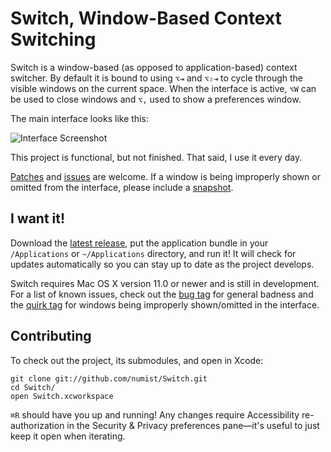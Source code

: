 Switch, Window-Based Context Switching
======================================

Switch is a window-based (as opposed to application-based) context switcher. By default it is bound to using `⌥⇥` and `⌥⇧⇥` to cycle through the visible windows on the current space. When the interface is active, `⌥W` can be used to close windows and `⌥,` used to show a preferences window.

The main interface looks like this:

![Interface Screenshot](http://numist.net/random/switch.png)

This project is functional, but not finished. That said, I use it every day.

[Patches](https://github.com/numist/Switch/pull/new) and [issues](https://github.com/numist/Switch/issues) are welcome. If a window is being improperly shown or omitted from the interface, please include a [snapshot](https://github.com/numist/Switch/wiki/About-Snapshots).

I want it!
----------

Download the [latest release](https://github.com/numist/Switch/releases), put the application bundle in your `/Applications` or `~/Applications` directory, and run it! It will check for updates automatically so you can stay up to date as the project develops.

Switch requires Mac OS X version 11.0 or newer and is still in development. For a list of known issues, check out the [bug tag](https://github.com/numist/Switch/issues?labels=bug&state=open) for general badness and the [quirk tag](https://github.com/numist/Switch/issues?labels=quirk&state=open) for windows being improperly shown/omitted in the interface.

Contributing
------------

To check out the project, its submodules, and open in Xcode:

    git clone git://github.com/numist/Switch.git
    cd Switch/
    open Switch.xcworkspace

`⌘R` should have you up and running! Any changes require Accessibility re-authorization in the Security & Privacy preferences pane—it's useful to just keep it open when iterating.
